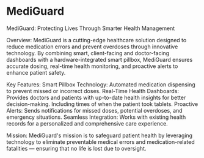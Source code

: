 # MediGuard

MediGuard: Protecting Lives Through Smarter Health Management

Overview:
MediGuard is a cutting-edge healthcare solution designed to reduce medication errors and prevent overdoses through innovative technology. By combining smart, client-facing and doctor-facing dashboards with a hardware-integrated smart pillbox, MediGuard ensures accurate dosing, real-time health monitoring, and proactive alerts to enhance patient safety.

Key Features:
Smart Pillbox Technology: Automated medication dispensing to prevent missed or incorrect doses.
Real-Time Health Dashboards: Provides doctors and patients with up-to-date health insights for better decision-making. Including times of when the patient took tablets.
Proactive Alerts: Sends notifications for missed doses, potential overdoses, and emergency situations.
Seamless Integration: Works with existing health records for a personalized and comprehensive care experience.

Mission:
MediGuard's mission is to safeguard patient health by leveraging technology to eliminate preventable medical errors and medication-related fatalities — ensuring that no life is lost due to oversight.


